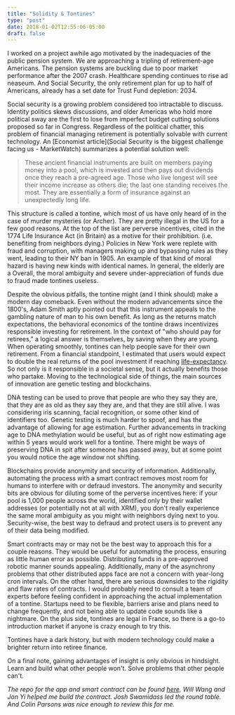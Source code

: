 ```yaml
---
title: "Solidity & Tontines"
type: "post"
date: 2018-01-02T12:55:06-05:00
draft: false
---
```


I worked on a project awhile ago motivated by the inadequacies of the public pension system. We are approaching a tripling of retirement-age Americans. The pension systems are buckling due to poor market performance after the 2007 crash. Healthcare spending continues to rise ad neaseum. And Social Security, the only retirement plan for up to half of Americans, already has a set date for Trust Fund depletion: 2034.

Social security is a growing problem considered too intractable to discuss. Identity politics skews discussions, and older Americas who hold more political sway are the first to lose from imperfect budget cutting solutions proposed so far in Congress. Regardless of the political chatter, this problem of financial managing retirement is potentially solvable with current technology. An [Economist article](Social Security is the biggest challenge facing us - MarketWatch) summarizes a potential solution well:

>These ancient financial instruments are built on members paying money into a pool, which is invested and then pays out dividends once they reach a pre-agreed age. Those who live longest will see their income increase as others die; the last one standing receives the most. They are essentially a form of insurance against an unexpectedly long life.

This structure is called a tontine, which most of us have only heard of in the case of murder mysteries (or Archer). They are pretty illegal in the US for a few good reasons. At the top of the list are perverse incentives, cited in the 1774 Life Insurance Act (in Britain) as a motive for their prohibition. (i.e. benefiting from neighbors dying.) Policies in New York were replete with fraud and corruption, with managers making up and bypassing rules as they went, leading to their NY ban in 1905. An example of that kind of moral hazard is having new kinds with identical names. In general, the elderly are a  Overall, the moral ambiguity and severe under-appreciation of funds due to fraud made tontines useless. 

Despite the obvious pitfalls, the tontine might (and I think should) make a modern day comeback. Even without the modern advancements since the 1800's, Adam Smith aptly pointed out that this instrument appeals to the gambling nature of man to his own benefit. As long as the returns match expectations, the behavioral economics of the tontine draws incentivizes responsible investing for retirement. In the context of "who should pay for retirees," a logical answer is themselves, by saving when they are young. When operating smoothly, tontines can help people save for their own retirement. From a financial standpoint, I estimated that users would expect to double the real returns of the pool investment if reaching [life-expectancy](https://www.ssa.gov/oact/NOTES/as120/images/LD_fig5.html). So not only is it responsible in a societal sense, but it actually benefits those who partake.
Moving to the technological side of things, the main sources of innovation are genetic testing and blockchains.

DNA testing can be used to prove that people are who they say they are, that they are as old as they say they are, and that they are still alive. I was considering iris scanning, facial recognition, or some other kind of identifiers too. Genetic testing is much harder to spoof, and has the advantage of allowing for age estimation. Further advancements in tracking age to DNA methylation would be useful, but as of right now estimating age within 5 years would work well for a tontine. There might be ways of preserving DNA in spit after someone has passed away, but at some point you would notice the age window not shifting.

Blockchains provide anonymity and security of information. Additionally, automating the process with a smart contract removes most room for humans to interfere with or defraud investors. The anonymity and security bits are obvious for diluting some of the perverse incentives here: if your pool is 1,000 people across the world, identified only by their wallet addresses (or potentially not at all with XRM), you don't really experience the same moral ambiguity as you might with neighbors dying next to you. Security-wise, the best way to defraud and protect users is to prevent any of their data being modified. 

Smart contracts may or may not be the best way to approach this for a couple reasons. They would be useful for automating the process, ensuring as little human error as possible. Distributing funds in a pre-approved robotic manner sounds appealing. Additionally, many of the asynchrony problems that other distributed apps face are not a concern with year-long cron intervals. On the other hand, there are serious downsides to the rigidity and flaw rates of contracts. I would probably need to consult a team of experts before feeling confident in approaching the actual implementation of a tontine. Startups need to be flexible, barriers arise and plans need to change frequently, and not being able to update code sounds like a nightmare. On the plus side, tontines are legal in France, so there is a go-to introduction market if anyone is crazy enough to try this.

Tontines have a dark history, but with modern technology could make a brighter return into retiree finance.

On a final note, gaining advantages of insight is only obvious in hindsight. Learn and build what other people won't. Solve problems that other people can't.

*The repo for the app and smart contract can be found [here](https://github.com/Thesis-smartcontract/Thesis-Project). Will Wang and Jon Yi helped me build the contract. Josh Swamidass led the round table. And Colin Parsons was nice enough to review this for me.*
